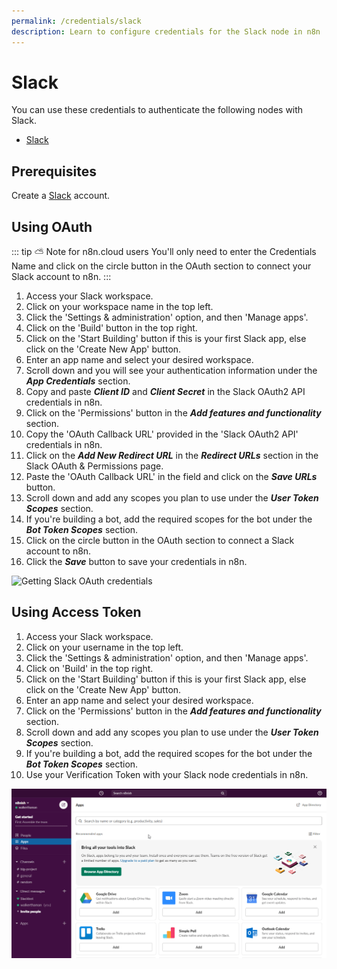```yaml
---
permalink: /credentials/slack
description: Learn to configure credentials for the Slack node in n8n
---
```


# Slack

You can use these credentials to authenticate the following nodes with Slack.
- [Slack](../../nodes-library/nodes/Slack/README.md)

## Prerequisites

Create a [Slack](https://slack.com/) account.

## Using OAuth

::: tip ⛅️ Note for n8n.cloud users
You'll only need to enter the Credentials Name and click on the circle button in the OAuth section to connect your Slack account to n8n.
:::

1. Access your Slack workspace.
2. Click on your workspace name in the top left.
3. Click the 'Settings & administration' option, and then 'Manage apps'.
4. Click on the 'Build' button in the top right.
5. Click on the 'Start Building' button if this is your first Slack app, else click on the 'Create New App' button.
6. Enter an app name and select your desired workspace.
7. Scroll down and you will see your authentication information under the ***App Credentials*** section.
8. Copy and paste ***Client ID*** and ***Client Secret*** in the Slack OAuth2 API credentials in n8n.
9. Click on the 'Permissions' button in the ***Add features and functionality*** section.
10. Copy the 'OAuth Callback URL' provided in the 'Slack OAuth2 API' credentials in n8n.
11. Click on the ***Add New Redirect URL*** in the ***Redirect URLs*** section in the Slack OAuth & Permissions page.
12. Paste the 'OAuth Callback URL' in the field and click on the ***Save URLs*** button.
13. Scroll down and add any scopes you plan to use under the ***User Token Scopes*** section.
14. If you're building a bot, add the required scopes for the bot under the ***Bot Token Scopes*** section.
15. Click on the circle button in the OAuth section to connect a Slack account to n8n.
16. Click the ***Save*** button to save your credentials in n8n.

![Getting Slack OAuth credentials](./using-oauth.gif)

## Using Access Token

1. Access your Slack workspace.
2. Click on your username in the top left.
3. Click the 'Settings & administration' option, and then 'Manage apps'.
4. Click on 'Build' in the top right.
5. Click on the 'Start Building' button if this is your first Slack app, else click on the 'Create New App' button.
6. Enter an app name and select your desired workspace.
7. Click on the 'Permissions' button in the ***Add features and functionality*** section.
8. Scroll down and add any scopes you plan to use under the ***User Token Scopes*** section.
9. If you're building a bot, add the required scopes for the bot under the ***Bot Token Scopes*** section.
10. Use your Verification Token with your Slack node credentials in n8n.

![Getting Slack credentials](./using-access-token.gif)
